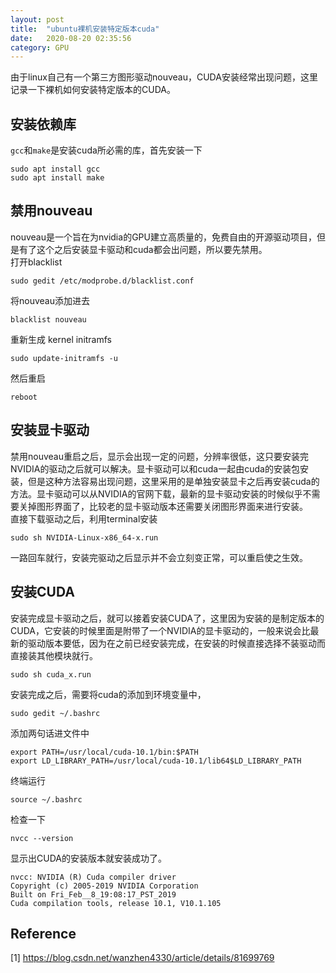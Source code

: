 ```yaml
---
layout: post
title:  "ubuntu裸机安装特定版本cuda"
date:   2020-08-20 02:35:56
category: GPU
---
```


由于linux自己有一个第三方图形驱动nouveau，CUDA安装经常出现问题，这里记录一下裸机如何安装特定版本的CUDA。

## 安装依赖库
`gcc`和`make`是安装cuda所必需的库，首先安装一下

```
sudo apt install gcc
sudo apt install make
```

## 禁用nouveau
nouveau是一个旨在为nvidia的GPU建立高质量的，免费自由的开源驱动项目，但是有了这个之后安装显卡驱动和cuda都会出问题，所以要先禁用。        
打开blacklist
```
sudo gedit /etc/modprobe.d/blacklist.conf
```
将nouveau添加进去
```
blacklist nouveau
```
重新生成 kernel initramfs
```
sudo update-initramfs -u
```
然后重启
```
reboot
```

## 安装显卡驱动
禁用nouveau重启之后，显示会出现一定的问题，分辨率很低，这只要安装完NVIDIA的驱动之后就可以解决。显卡驱动可以和cuda一起由cuda的安装包安装，但是这种方法容易出现问题，这里采用的是单独安装显卡之后再安装cuda的方法。显卡驱动可以从NVIDIA的官网下载，最新的显卡驱动安装的时候似乎不需要关掉图形界面了，比较老的显卡驱动版本还需要关闭图形界面来进行安装。               
直接下载驱动之后，利用terminal安装
```
sudo sh NVIDIA-Linux-x86_64-x.run
```
一路回车就行，安装完驱动之后显示并不会立刻变正常，可以重启使之生效。

## 安装CUDA
安装完成显卡驱动之后，就可以接着安装CUDA了，这里因为安装的是制定版本的CUDA，它安装的时候里面是附带了一个NVIDIA的显卡驱动的，一般来说会比最新的驱动版本要低，因为在之前已经安装完成，在安装的时候直接选择不装驱动而直接装其他模块就行。
```
sudo sh cuda_x.run
```
安装完成之后，需要将cuda的添加到环境变量中，
```
sudo gedit ~/.bashrc
```
添加两句话进文件中
```
export PATH=/usr/local/cuda-10.1/bin:$PATH
export LD_LIBRARY_PATH=/usr/local/cuda-10.1/lib64$LD_LIBRARY_PATH
```
终端运行
```
source ~/.bashrc
```
检查一下
```
nvcc --version
```
显示出CUDA的安装版本就安装成功了。
```
nvcc: NVIDIA (R) Cuda compiler driver
Copyright (c) 2005-2019 NVIDIA Corporation
Built on Fri_Feb__8_19:08:17_PST_2019
Cuda compilation tools, release 10.1, V10.1.105
```

## Reference
[1] https://blog.csdn.net/wanzhen4330/article/details/81699769